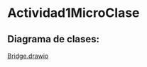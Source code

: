 # Actividad1MicroClase
## Diagrama de clases:

[Bridge.drawio](https://github.com/user-attachments/files/22146887/Bridge.drawio)

